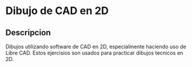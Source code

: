 # Dibujo de CAD en 2D


## Descripcion

Dibujos utilizando software de CAD en 2D, especialmente haciendo uso de Libre CAD.
Estos ejercisios son usados para practicar dibujos tecnicos en 2D. 
